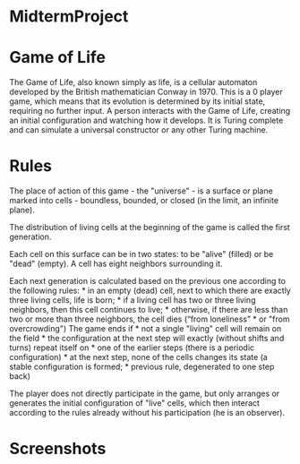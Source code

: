 # MidtermProject
# Game of Life
The Game of Life, also known simply as life, is a cellular automaton developed by the British mathematician Conway in 1970. This is a 0 player game, which means that its evolution is determined by its initial state, requiring no further input. A person interacts with the Game of Life, creating an initial configuration and watching how it develops. It is Turing complete and can simulate a universal constructor or any other Turing machine.

# Rules
The place of action of this game - the "universe" - is a surface or plane marked into cells - boundless,
bounded, or closed (in the limit, an infinite plane).

The distribution of living cells at the beginning of the game is called the first generation.

Each cell on this surface can be in two states: to be "alive" (filled)
or be "dead" (empty). A cell has eight neighbors surrounding it.

Each next generation is calculated based on the previous one according to the following rules:
    * in an empty (dead) cell, next to which there are exactly three living cells, life is born;
    * if a living cell has two or three living neighbors, then this cell continues to live;
    * otherwise, if there are less than two or more than three neighbors, the cell dies (“from loneliness”
    * or "from overcrowding")
The game ends if
    * not a single "living" cell will remain on the field
    * the configuration at the next step will exactly (without shifts and turns) repeat itself on
    * one of the earlier steps (there is a periodic configuration)
    * at the next step, none of the cells changes its state (a stable configuration is formed;
    * previous rule, degenerated to one step back)

The player does not directly participate in the game, but only arranges or generates the initial configuration of "live" cells,
which then interact according to the rules already without his participation (he is an observer).

# Screenshots
